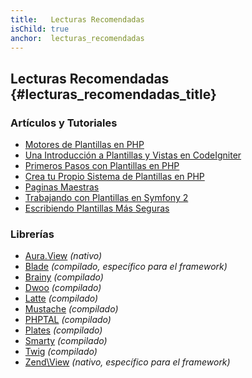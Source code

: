 ```yaml
---
title:   Lecturas Recomendadas
isChild: true
anchor:  lecturas_recomendadas
---
```


## Lecturas Recomendadas {#lecturas_recomendadas_title}

### Artículos y Tutoriales

* [Motores de Plantillas en PHP](http://fabien.potencier.org/article/34/templating-engines-in-php)
* [Una Introducción a Plantillas y Vistas en CodeIgniter](http://code.tutsplus.com/tutorials/an-introduction-to-views-templating-in-codeigniter--net-25648)
* [Primeros Pasos con Plantillas en PHP](http://www.smashingmagazine.com/2011/10/17/getting-started-with-php-templating/)
* [Crea tu Propio Sistema de Plantillas en PHP](http://code.tutsplus.com/tutorials/roll-your-own-templating-system-in-php--net-16596)
* [Paginas Maestras](https://laracasts.com/series/laravel-from-scratch/episodes/7)
* [Trabajando con Plantillas en Symfony 2](http://code.tutsplus.com/tutorials/working-with-templates-in-symfony-2--cms-21172)
* [Escribiendo Plantillas Más Seguras](https://github.com/box/brainy/wiki/Writing-Safe-Templates)

### Librerías

* [Aura.View](https://github.com/auraphp/Aura.View) *(nativo)*
* [Blade](http://laravel.com/docs/blade) *(compilado, específico para el framework)*
* [Brainy](https://github.com/box/brainy) *(compilado)*
* [Dwoo](http://dwoo.org/) *(compilado)*
* [Latte](https://github.com/nette/latte) *(compilado)*
* [Mustache](https://github.com/bobthecow/mustache.php) *(compilado)*
* [PHPTAL](http://phptal.org/) *(compilado)*
* [Plates](http://platesphp.com/) *(compilado)*
* [Smarty](http://www.smarty.net/) *(compilado)*
* [Twig](http://twig.sensiolabs.org/) *(compilado)*
* [Zend\View](http://framework.zend.com/manual/2.3/en/modules/zend.view.quick-start.html) *(nativo, específico para el framework)*
